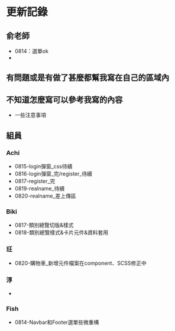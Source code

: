 # 更新記錄
## 俞老師
- 0814：選單ok
- 

## 有問題或是有做了甚麼都幫我寫在自己的區域內
## 不知道怎麼寫可以參考我寫的內容
- 一些注意事項
## 組員
### Achi
-  0815-login彈窗_css待續
-  0816-login彈窗_完/register_待續
-  0817-register_完
-  0819-realname_待續
-  0820-realname_差上傳區
### Biki
- 0817-類別總覽切版&樣式
- 0818-類別總覽樣式&卡片元件&資料套用
### 玨
- 0820-購物車_新增元件檔案在component、SCSS修正中
### 淳
- 
### Fish
- 0814-Navbar和Footer選單些微重構


